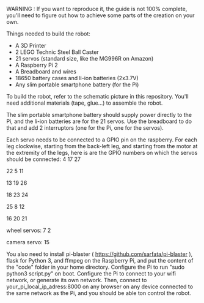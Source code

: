 WARNING : If you want to reproduce it, the guide is not 100% complete, you'll need to figure out how to achieve some parts of the creation on your own.

Things needed to build the robot:

- A 3D Printer
- 2 LEGO Technic Steel Ball Caster
- 21 servos (standard size, like the MG996R on Amazon)
- A Raspberry Pi 2
- A Breadboard and wires
- 18650 battery cases and li-ion batteries (2x3.7V)
- Any slim portable smartphone battery (for the Pi)

To build the robot, refer to the schematic picture in this repository. 
You'll need additional materials (tape, glue...) to assemble the robot.

The slim portable smartphone battery should supply power directly to the Pi, and the li-ion batteries are for the 21 servos. 
Use the breadboard to do that and add 2 interruptors (one for the Pi, one for the servos).

Each servo needs to be connected to a GPIO pin on the raspberry.
For each leg clockwise, starting from the back-left leg, and starting from the motor at the extremity of the legs, here is are the GPIO numbers on which the servos should be connected:
4
17
27

22
5
11

13
19
26

18
23
24

25
8
12

16
20
21

wheel servos:
7
2

camera servo:
15

You also need to install pi-blaster ( https://github.com/sarfata/pi-blaster ), flask for Python 3, and ffmpeg on the Raspberry Pi, and put the content of the "code" folder in your home directory. 
Configure the Pi to run "sudo python3 script.py" on boot.
Configure the Pi to connect to your wifi network, or generate its own network.
Then, connect to your_pi_local_ip_adress:8000 on any browser on any device connected to the same network as the Pi, and you should be able ton control the robot.
